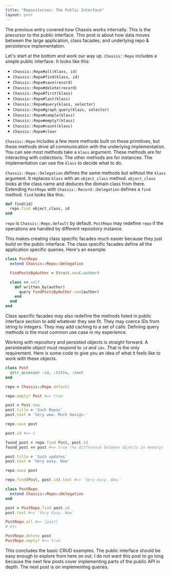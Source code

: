 ```yaml
---
title: "Repositories: The Public Interface"
layout: post
---
```


The previous entry covered how Chassis works internally. This is the
precursor to the public interface. This post is about how data moves
between the large application, class facades, and underlying repo &
persistence implementation.

Let's start at the bottom and work our way up. `Chassis::Repo`
includes a simple public interface. It looks like this:

* `Chassis::Repo#all(klass, id)`
* `Chassis::Repo#find(klass, id)`
* `Chassis::Repo#save(record)`
* `Chassis::Repo#delete(record)`
* `Chassis::Repo#first(klass)`
* `Chassis::Repo#last(klass)`
* `Chassis::Repo#query(klass, selector)`
* `Chassis::Repo#graph_query(klass, selector)`
* `Chassis::Repo#sample(klass)`
* `Chassis::Repo#empty?(klass)`
* `Chassis::Repo#count(klass)`
* `Chassis::Repo#clear`

`Chassis::Repo` includes a few more methods built on these primitives,
but these methods drive all communication with the underlying
implementation. You can see most methods take a `klass` argument.
These methods are for interacting with collections. The other methods
are for instances. The implementation can use the `klass` to decide
what to do.

`Chassis::Repo::Delegation` defines the same methods but without the
`klass` argument. It replaces `klass` with an `object_class` method.
`object_class` looks at the class name and deduces the domain class
from there. Extending `PostRepo` with `Chassis::Record::Delegation`
defines a `find` method. `find` looks like this:

```ruby
def find(id)
  repo.find object_class, id
end
```

`repo` is `Chassis::Repo.default` by default. `PostRepo` may redefine
`repo` if the operations are handled by different repository instance.

This makes creating class specific facades much easier because they
just build on the public interface. The class specific facades define
all the application specific queries. Here's an example.

```ruby
class PostRepo
  extend Chassis::Repo::Delegation

  FindPostsByAuthor = Struct.new(:author)

  class << self
    def written_by(author)
      query FindPostsByAuthor.new(author)
    end
  end
end
```

Class specific facades may also redefine the methods listed in public
interface section to add whatever they see fit. They may coerce IDs
from string to integers. They may add caching to a set of calls.
Defining query methods is the most common use case in my experience.

Working with repository and persisted objects is straight forward. A
persisteable object must respond to `id` and `id=`. That is the only
requirement. Here is some code to give you an idea of what it feels
like to work with these objects.

```ruby
class Post
  attr_accessor :id, :title, :text
end

repo = Chassis::Repo.default

repo.empty? Post #=> true

post = Post.new
post.title = 'Such Repos'
post.text = 'Very wow. Much design.'

repo.save post

post.id #=> 1

found_post = repo.find Post, post.id
found_post == post #=> true (no difference between objects in memory)

post.title = 'Such updates'
post.text = 'Very easy. Wow'

repo.save post

repo.find(Post, post.id).text #=> 'Very easy. Wow.'

class PostRepo
  extend Chassis::Repo::Delegation
end

post = PostRepo.find post.id
post.text #=> 'Very Easy. Wow'

PostRepo.all #=> [post]
# etc

PostRepo.delete post
PostRepo.empty? #=> true
```

This concludes the basic CRUD examples. The public interface should be
easy enough to explore from here on out. I do not want this post to go
long because the next few posts cover implementing parts of the public
API in depth. The next post is on implementing queries.
